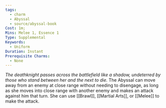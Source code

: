 ```yaml
---
tags:
  - charm
  - Abyssal
  - source/abyssal-book
Cost: 1m; 
Mins: Melee 1, Essence 1
Type: Supplemental
Keywords:
  - Uniform
Duration: Instant
Prerequisite Charms:
  - None
---
```

*The deathknight passes across the battlefield like a shadow, undeterred by those who stand between her and the next to die.*
The Abyssal can move away from an enemy at close range without needing to disengage, as long as she moves into close range with another enemy and makes an attack against him that turn. She can use [[Brawl]], [[Martial Arts]], or [[Melee]] to make the attack.